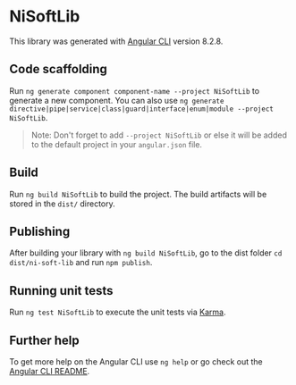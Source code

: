 # NiSoftLib

This library was generated with [Angular CLI](https://github.com/angular/angular-cli) version 8.2.8.

## Code scaffolding

Run `ng generate component component-name --project NiSoftLib` to generate a new component. You can also use `ng generate directive|pipe|service|class|guard|interface|enum|module --project NiSoftLib`.
> Note: Don't forget to add `--project NiSoftLib` or else it will be added to the default project in your `angular.json` file. 

## Build

Run `ng build NiSoftLib` to build the project. The build artifacts will be stored in the `dist/` directory.

## Publishing

After building your library with `ng build NiSoftLib`, go to the dist folder `cd dist/ni-soft-lib` and run `npm publish`.

## Running unit tests

Run `ng test NiSoftLib` to execute the unit tests via [Karma](https://karma-runner.github.io).

## Further help

To get more help on the Angular CLI use `ng help` or go check out the [Angular CLI README](https://github.com/angular/angular-cli/blob/master/README.md).
